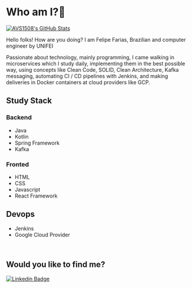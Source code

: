 # Who am I?👋

[![AVS1508's GitHub Stats](https://github-readme-stats.vercel.app/api?username=felipefariasdasilva&show_icons=true)](https://github.com/felipefariasdasilva)

Hello folks! How are you doing? I am Felipe Farias, Brazilian and computer engineer by UNIFEI

Passionate about technology, mainly programming, I came walking in microservices which I study daily, implementing them in the best possible way, using concepts like Clean Code, SOLID, Clean Architecture, Kafka messaging, automating CI / CD pipelines with Jenkins, and making deliveries in Docker containers at cloud providers like GCP.

## Study Stack

### Backend
* Java
* Kotlin
* Spring Framework
* Kafka

### Fronted
* HTML
* CSS
* Javascript
* React Framework

## Devops
* Jenkins
* Google Cloud Provider

<br/>

## Would you like to find me?

[![Linkedin Badge](https://img.shields.io/badge/-LinkedIn-blue?style=flat-square&logo=Linkedin&logoColor=white&link=https://www.linkedin.com/in/felipefariasdasilva)](https://www.linkedin.com/in/felipefariasdasilva)

<!--
**felipefariasdasilva/felipefariasdasilva** is a ✨ _special_ ✨ repository because its `README.md` (this file) appears on your GitHub profile.

Here are some ideas to get you started:

- 🔭 I’m currently working on ...
- 🌱 I’m currently learning ...
- 👯 I’m looking to collaborate on ...
- 🤔 I’m looking for help with ...
- 💬 Ask me about ...
- 📫 How to reach me: ...
- 😄 Pronouns: ...
- ⚡ Fun fact: ...
-->
